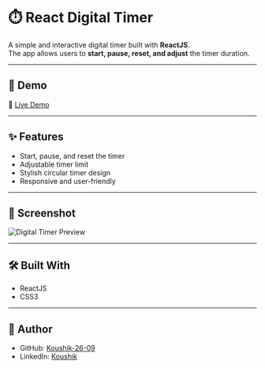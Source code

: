 # ⏱️ React Digital Timer

A simple and interactive digital timer built with **ReactJS**.  
The app allows users to **start, pause, reset, and adjust** the timer duration.  

---

## 🚀 Demo
🔗 [Live Demo](https://digitalKounter.ccbp.tech)

---

## ✨ Features
- Start, pause, and reset the timer  
- Adjustable timer limit  
- Stylish circular timer design  
- Responsive and user-friendly  

---

## 📸 Screenshot
![Digital Timer Preview](https://assets.ccbp.in/frontend/react-js/digital-timer-elapsed-bg.png)

---

## 🛠️ Built With
- ReactJS  
- CSS3  

---

## 👤 Author
- GitHub: [Koushik-26-09](https://github.com/Koushik-26-09)  
- LinkedIn: [Koushik](https://www.linkedin.com/in/koushik26)  
